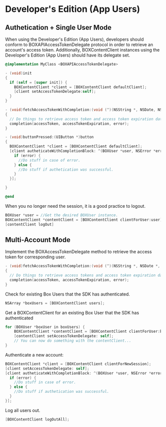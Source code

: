 Developer's Edition (App Users)
==============

Authetication + Single User Mode
--------------------
When using the Developer's Edition (App Users), developers should conform to BOXAPIAccessTokenDelegate protocol in order to
retrieve an account's access token. Additionally, BOXContentClient instances using the Developer's Edition (App Users)
should have its delegate set.

```objectivec
@implementation MyClass <BOXAPIAccessTokenDelegate>

- (void)init
{
  if (self = [super init]) {
    BOXContentClient *client = [BOXContentClient defaultClient];
    [client setAccessTokenDelegate:self];
  }
}

- (void)fetchAccessTokenWithCompletion:(void (^)(NSString *, NSDate, NSError *))completion
{
  // Do things to retrieve access token and access token expiration date.
  completion(accessToken, accessTokenExpiration, error);
}

- (void)buttonPressed:(UIButton *)button
{
  BOXContentClient *client = [BOXContentClient defaultClient];
  [client autheticateWithCompletionBlock: ^(BOXUser *user, NSError *error){
    if (error) {
      //Do stuff in case of error.
    } else {
      //Do stuff if authetication was successful.
    }
  }];

}

@end
```

When you no longer need the session, it is a good practice to logout.
```objectivec
BOXUser *user = //Get the desired BOXUser instance.
BOXContentClient *contentClient = [BOXContentClient clientForUser:user];
[contentClient logOut]
```

Multi-Account Mode
------------------------
Implement the BOXAccessTokenDelegate method to retrieve the access token for corresponding user.
```objectivec
- (void)fetchAccessTokenWithCompletion:(void (^)(NSString *, NSDate *, NSError))completion
{
  // Do things to retrieve access tokens and access token expiration dates.
  completion(accessToken, accessTokenExpiration, error);
}
```

Check for existing Box Users that the SDK has authenticated.
```objectivec
NSArray *boxUsers = [BOXContentClient users];
```

Get a BOXContentClient for an existing Box User that the SDK has authenticated
```objectivec
for (BOXUser *boxUser in boxUsers) {
	BOXContentClient *contentClient = [BOXContentClient clientForUser:boxUser];
	[contentClient setAccessTokenDelegate: self];
	// You can now do something with the contentClient...
}
```

Authenticate a new account:
```objectivec
BOXContentClient *client = [BOXContentClient clientForNewSession];
[client setAccessTokenDelegate: self];
[client autheticateWithCompletionBlock: ^(BOXUser *user, NSError *error){
  if (error) {
    //Do stuff in case of error.
  } else {
    //Do stuff if authetication was successful.
  }
}];
```

Log all users out.
```objectivec
[BOXContentClient logOutAll];
```
